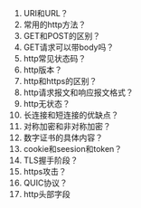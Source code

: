 1. URI和URL？
2. 常用的http方法？
3. GET和POST的区别？
4. GET请求可以带body吗？
5. http常见状态码？
6. http版本？
7. http和https的区别？
8. http请求报文和响应报文格式？
9. http无状态？
10. 长连接和短连接的优缺点？
11. 对称加密和非对称加密？
12. 数字证书的具体内容？
13. cookie和seesion和token？
14. TLS握手阶段？
15. https攻击？
16. QUIC协议？
17. http头部字段